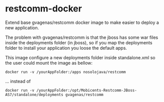 # restcomm-docker
Extend base gvagenas/restcomm docker image to make easier to deploy a new application.


The problem with gvagenas/restcomm is that the jboss has some war files inside the deployments folder (in jboss), so if you map the deployments folder to install your application you loose the default apps.

This image configure a new deployments folder inside standalone.xml so the user could mount the image as bellow:
```
docker run -v /yourAppFolder:/apps nosolojava/restcomm
```


... instead of
```
docker run -v /yourAppFolder:/opt/Mobicents-Restcomm-JBoss-AS7/standalone/deployments gvagenas/restcomm
```
